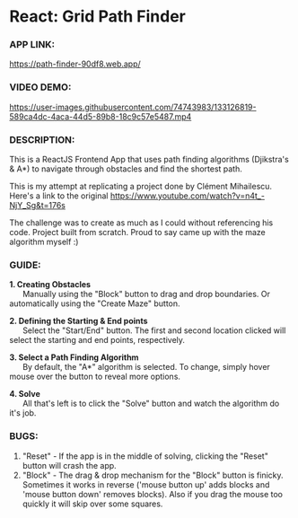 # React: Grid Path Finder

### APP LINK:
https://path-finder-90df8.web.app/

### VIDEO DEMO:
https://user-images.githubusercontent.com/74743983/133126819-589ca4dc-4aca-44d5-89b8-18c9c57e5487.mp4

### DESCRIPTION:

This is a ReactJS Frontend App that uses path finding algorithms (Djikstra's & A*) to navigate through obstacles and find the shortest path.

This is my attempt at replicating a project done by Clément Mihailescu. <br>Here's a link to the original https://www.youtube.com/watch?v=n4t_-NjY_Sg&t=176s

The challenge was to create as much as I could without referencing his code. Project built from scratch. Proud to say came up with the maze algorithm myself :)

### GUIDE:
**1. Creating Obstacles**
<BR>&nbsp;&nbsp;&nbsp;&nbsp;&nbsp;&nbsp;Manually using the "Block" button to drag and drop boundaries.
Or automatically using the  "Create Maze" button.

**2. Defining the Starting & End points**
<BR>&nbsp;&nbsp;&nbsp;&nbsp;&nbsp;&nbsp;Select the "Start/End" button. The first and second location clicked will select the starting and end points, respectively.

**3. Select a Path Finding Algorithm**
<BR>&nbsp;&nbsp;&nbsp;&nbsp;&nbsp;&nbsp;By default, the "A*" algorithm is selected. To change, simply hover mouse over the button to reveal more options.

**4. Solve**
<BR>&nbsp;&nbsp;&nbsp;&nbsp;&nbsp;&nbsp;All that's left is to click the "Solve" button and watch the algorithm do it's job.

### BUGS:
  1. "Reset" - If the app is in the middle of solving, clicking the "Reset" button will crash the app.
  2. "Block" - The drag & drop mechanism for the "Block" button is finicky. Sometimes it works in reverse ('mouse button up' adds blocks and 'mouse button down' removes blocks). Also if you drag the mouse too quickly it will skip over some squares.




